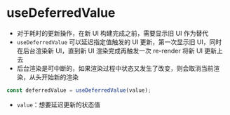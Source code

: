 # useDeferredValue

- 对于耗时的更新操作，在新 UI 构建完成之前，需要显示旧 UI 作为替代
- `useDeferredValue` 可以延迟指定值触发的 UI 更新，第一次显示旧 UI，同时在后台渲染新 UI，直到新 UI 渲染完成再触发一次 re-render 将新 UI 更新上去
- 后台渲染是可中断的，如果渲染过程中状态又发生了改变，则会取消当前渲染，从头开始新的渲染

```js
const deferredValue = useDeferredValue(value);
```

- `value`：想要延迟更新的状态值
